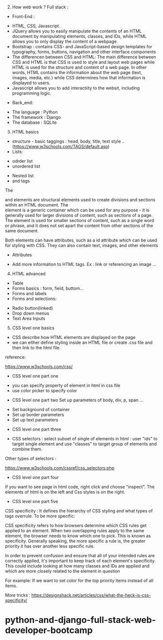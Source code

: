 
2. How web work ?
Full stack :
* Front-End : 
- HTML, CSS, Javascript. 
- JQuery allows you to easily manipulate the contents of an HTML document by manipulating elements, classes, and IDs, while HTML allows you to only display the content of a webpage.
- Bootstrap : contains CSS- and JavaScript-based design templates for typography, forms, buttons, navigation and other interface components
- The differencen between CSS and HTML: The main difference between CSS and HTML is that CSS is used to style and layout web pages while HTML is used for the structure and content of a web page. In other words, HTML contains the information about the web page (text, images, media, etc.) while CSS determines how that information is displayed to users.
- Javascript allows you to add interactiity to the websit, including programming logic.
* Back_end:
- The language : Python
- The framework : Django
- The database : SQLite

 
3. HTML basics
* structure
*-* basic taggings : head, body, title, text style ..  (https://www.w3schools.com/TAGS/default.asp)
* Lists:
- odrder list
- unordered list
* Nested list
* <div> and <span> tags
The <div> and <span> elements are structural elements used to create divisions and sections within an HTML document. The <div> element is a generic container which can be used for any purpose - it is generally used for larger divisions of content, such as sections of a page. The <span> element is used for smaller sections of content, such as a single word or phrase, and it does not set apart the content from other sections of the same document.

Both elements can have attributes, such as a id attribute which can be used for styling with CSS. They can also contain text, images, and other elements 
* Attributes
- Add more information to HTML tags. Ex : link or referencing an image ...

4. HTML advanced
* Table
* Forms basics : form, field, buttom...
* Forms and labels
* Forms and selections:
- Radio button(linked)
- Drop down menus
- Text Area Inputs

5. CSS level one basics
- CSS describe how HTML elements are displayed on the page
- we can either define styling inside an HTML file or create .css file and then link to the html file. 

reference:

https://www.w3schools.com/css/

* CSS level one part one
- you can specify property of element in html in css file
- use color picker to specify color

* CSS level one part two
Set up parameters of body, div, p, span ...
- Set background of container
- Set up border parameters
- Set up text parameters

* CSS level one part three
- CSS selectors : select subset of single of elements in html : user "ids" to target single element and use "classes" to target group of elements and combine them. 

Other types of selectors :

https://www.w3schools.com/cssref/css_selectors.php


* CSS level one part four

If you want to see page in html code, right click and choose "inspect". The elements of html is on the left and Css styles is on the right.

* CSS level one part five

CSS specificity : It defines the hierarchy of CSS styling and what types of tags overrule. To be more specific:

CSS specificity refers to how browsers determine which CSS rules get applied to an element. When two overlapping rules apply to the same element, the browser needs to know which one to pick. This is known as specificity. Generally speaking, the more specific a rule is, the greater priority it has over another less specific rule.

In order to prevent confusion and ensure that all of your intended rules are correctly applied, it's important to keep track of each element's specificity. This could include looking at how many classes and IDs are applied and which are more closely related to the element in question

For example: If we want to set color for the top priority items instead of all items.

More tricks :
https://designshack.net/articles/css/what-the-heck-is-css-specificity/
















# python-and-django-full-stack-web-developer-bootcamp

